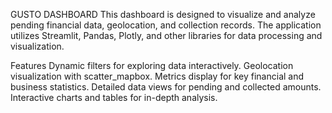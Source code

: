 GUSTO DASHBOARD
This dashboard is designed to visualize and analyze pending financial data, geolocation, and collection records. The application utilizes Streamlit, Pandas, Plotly, and other libraries for data processing and visualization.

Features
Dynamic filters for exploring data interactively.
Geolocation visualization with scatter_mapbox.
Metrics display for key financial and business statistics.
Detailed data views for pending and collected amounts.
Interactive charts and tables for in-depth analysis.
